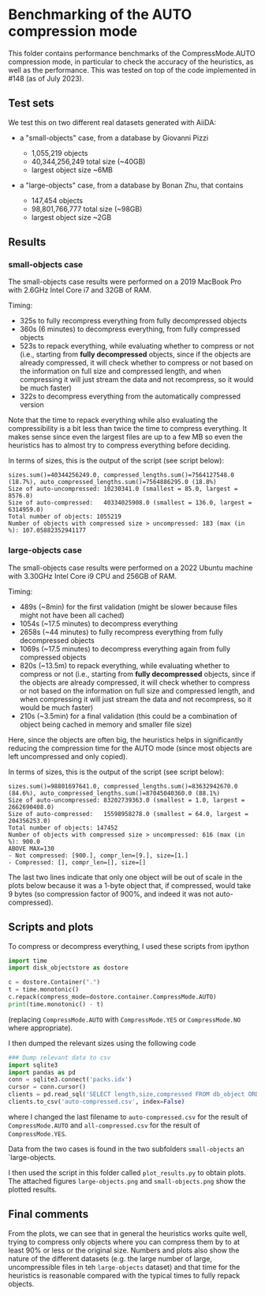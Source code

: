 # Benchmarking of the AUTO compression mode

This folder contains performance benchmarks of the CompressMode.AUTO
compression mode, in particular to check the accuracy of the
heuristics, as well as the performance.
This was tested on top of the code implemented in #148 (as of July 2023).

## Test sets

We test this on two different real datasets generated with AiiDA:
- a "small-objects" case, from a database by Giovanni Pizzi
  - 1,055,219 objects
  - 40,344,256,249 total size (~40GB)
  - largest object size ~6MB

- a "large-objects" case, from a database by Bonan Zhu, that contains
  - 147,454 objects
  - 98,801,766,777 total size (~98GB)
  - largest object size ~2GB


## Results
### small-objects case
The small-objects case results were performed on a 2019 MacBook Pro with 2.6GHz Intel Core i7 and 32GB of RAM.

Timing:
- 325s to fully recompress everything from fully decompressed objects
- 360s (6 minutes) to decompress everything, from fully compressed objects
- 523s to repack everything, while evaluating whether to compress or not (i.e., starting from **fully decompressed** objects, since if the objects are already compressed, it will check whether to compress or not based on the information on full size and compressed length, and when compressing it will just stream the data and not recompress, so it would be much faster)
- 322s to decompress everything from the automatically compressed version

Note that the time to repack everything while also evaluating the compressibility is a bit less than twice the time to compress everything.
It makes sense since even the largest files are up to a few MB so even the heuristics has to almost try to compress everything before deciding.

In terms of sizes, this is the output of the script (see script below):
```
sizes.sum()=40344256249.0, compressed_lengths.sum()=7564127548.0 (18.7%), auto_compressed_lengths.sum()=7564886295.0 (18.8%)
Size of auto-uncompressed: 10230341.0 (smallest = 85.0, largest = 8576.0)
Size of auto-compressed:   40334025908.0 (smallest = 136.0, largest = 6314959.0)
Total number of objects: 1055219
Number of objects with compressed size > uncompressed: 183 (max (in %): 107.05882352941177
```

### large-objects case
The small-objects case results were performed on a 2022 Ubuntu machine with 3.30GHz Intel Core i9 CPU and 256GB of RAM.

Timing:
- 489s (~8min) for the first validation (might be slower because files might not have been all cached)
- 1054s (~17.5 minutes) to decompress everything
- 2658s (~44 minutes) to fully recompress everything from fully decompressed objects
- 1069s (~17.5 minutes) to decompress everything again from fully compressed objects
- 820s (~13.5m) to repack everything, while evaluating whether to compress or not (i.e., starting from **fully decompressed** objects, since if the objects are already compressed, it will check whether to compress or not based on the information on full size and compressed length, and when compressing it will just stream the data and not recompress, so it would be much faster)
- 210s (~3.5min) for a final validation (this could be a combination of object being cached in memory and smaller file size)

Here, since the objects are often big, the heuristics helps in significantly reducing the compression time for the AUTO mode (since most objects are left uncompressed and only copied).

In terms of sizes, this is the output of the script (see script below):
```
sizes.sum()=98801697641.0, compressed_lengths.sum()=83632942670.0 (84.6%), auto_compressed_lengths.sum()=87045040360.0 (88.1%)
Size of auto-uncompressed: 83202739363.0 (smallest = 1.0, largest = 2662690408.0)
Size of auto-compressed:   15598958278.0 (smallest = 64.0, largest = 204356253.0)
Total number of objects: 147452
Number of objects with compressed size > uncompressed: 616 (max (in %): 900.0
ABOVE MAX=130
- Not compressed: [900.], compr_len=[9.], size=[1.]
- Compressed: [], compr_len=[], size=[]
```
The last two lines indicate that only one object will be out of scale in the plots below because it was a 1-byte object that, if compressed, would take 9 bytes (so compression factor of 900%, and indeed it was not auto-compressed).

## Scripts and plots

To compress or decompress everything, I used these scripts from ipython
```python
import time
import disk_objectstore as dostore

c = dostore.Container(".")
t = time.monotonic()
c.repack(compress_mode=dostore.container.CompressMode.AUTO)
print(time.monotonic() - t)
```
(replacing `CompressMode.AUTO` with `CompressMode.YES` or `CompressMode.NO` where appropriate).

I then dumped the relevant sizes using the following code
```python
### Dump relevant data to csv
import sqlite3
import pandas as pd
conn = sqlite3.connect('packs.idx')
cursor = conn.cursor()
clients = pd.read_sql('SELECT length,size,compressed FROM db_object ORDER BY id' ,conn)
clients.to_csv('auto-compressed.csv', index=False)
```
where I changed the last filename to `auto-compressed.csv` for the result of `CompressMode.AUTO` and `all-compressed.csv` for the result of `CompressMode.YES`.

Data from the two cases is found in the two subfolders `small-objects` an `large-objects.

I then used the script in this folder called `plot_results.py` to obtain plots.
The attached figures `large-objects.png` and `small-objects.png` show the plotted results.

## Final comments

From the plots, we can see that in general the heuristics works quite well, trying to compress only objects where you can compress them by to at least 90% or less or the original size.
Numbers and plots also show the nature of the different datasets (e.g. the large number of large, uncompressible files in teh `large-objects` dataset) and that time for the heuristics is reasonable compared with the typical times to fully repack objects.
